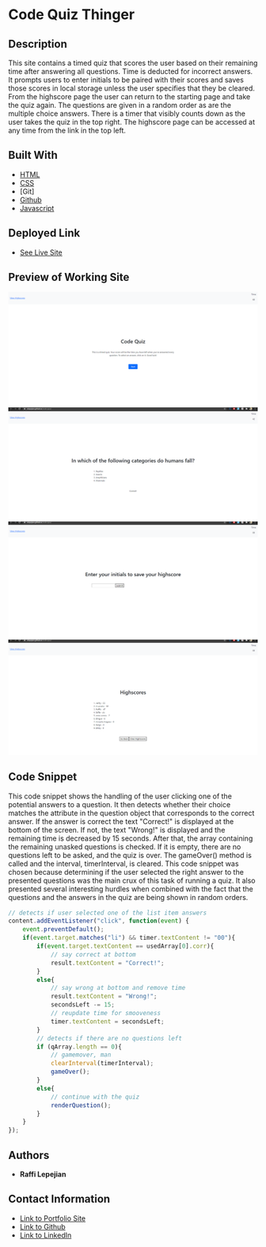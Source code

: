 # Code Quiz Thinger

## Description

This site contains a timed quiz that scores the user based on their remaining time after answering all questions. Time is deducted for incorrect answers. It prompts users to enter initials to be paired with their scores and saves those scores in local storage unless the user specifies that they be cleared. From the highscore page the user can return to the starting page and take the quiz again. The questions are given in a random order as are the multiple choice answers. There is a timer that visibly counts down as the user takes the quiz in the top right. The highscore page can be accessed at any time from the link in the top left.

## Built With

* [HTML](https://developer.mozilla.org/en-US/docs/Web/HTML)
* [CSS](https://developer.mozilla.org/en-US/docs/Web/CSS)
* [Git]
* [Github](https://github.com/)
* [Javascript](https://www.javascript.com/)

## Deployed Link

* [See Live Site](https://rslepejian.github.io/code-quiz/)

## Preview of Working Site

![Image](/previewImg/start.png)
![Image](/previewImg/question.png)
![Image](/previewImg/initial.png)
![Image](/previewImg/highscore.png)

## Code Snippet
This code snippet shows the handling of the user clicking one of the potential answers to a question. It then detects whether their choice matches the attribute in the question object that corresponds to the correct answer. If the answer is correct the text "Correct!" is displayed at the bottom of the screen. If not, the text "Wrong!" is displayed and the remaining time is decreased by 15 seconds. After that, the array containing the remaining unasked questions is checked. If it is empty, there are no questions left to be asked, and the quiz is over. The gameOver() method is called and the interval, timerInterval, is cleared. This code snippet was chosen because determining if the user selected the right answer to the presented questions was the main crux of this task of running a quiz. It also presented several interesting hurdles when combined with the fact that the questions and the answers in the quiz are being shown in random orders.

```javascript
// detects if user selected one of the list item answers
content.addEventListener("click", function(event) {
    event.preventDefault();
    if(event.target.matches("li") && timer.textContent != "00"){
        if(event.target.textContent == usedArray[0].corr){
            // say correct at bottom
            result.textContent = "Correct!";
        }
        else{
            // say wrong at bottom and remove time
            result.textContent = "Wrong!";
            secondsLeft -= 15;
            // reupdate time for smooveness
            timer.textContent = secondsLeft;
        }
        // detects if there are no questions left
        if (qArray.length == 0){
            // gamemover, man
            clearInterval(timerInterval);
            gameOver();
        }
        else{
            // continue with the quiz
            renderQuestion();
        }
    }
});
```

## Authors

* **Raffi Lepejian** 

## Contact Information

- [Link to Portfolio Site](#)
- [Link to Github](https://github.com/rslepejian)
- [Link to LinkedIn](https://linkedin.com/in/raffi-lepejian-071876153)
